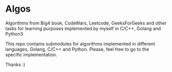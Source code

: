 # Algos

Algorithms from Big4 book, CodeWars, Leetcode, GeeksForGeeks and other tasks for learning purposes implemented by myself in C/C++, Golang and Python3

This repo contains submodules for algorithms implemented in different languages, Golang, C/C++ and Python. Please, feel free to go to the specific implementation.

Thanks :) 
